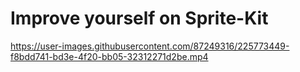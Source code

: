 # Improve yourself on Sprite-Kit



https://user-images.githubusercontent.com/87249316/225773449-f8bdd741-bd3e-4f20-bb05-32312271d2be.mp4

